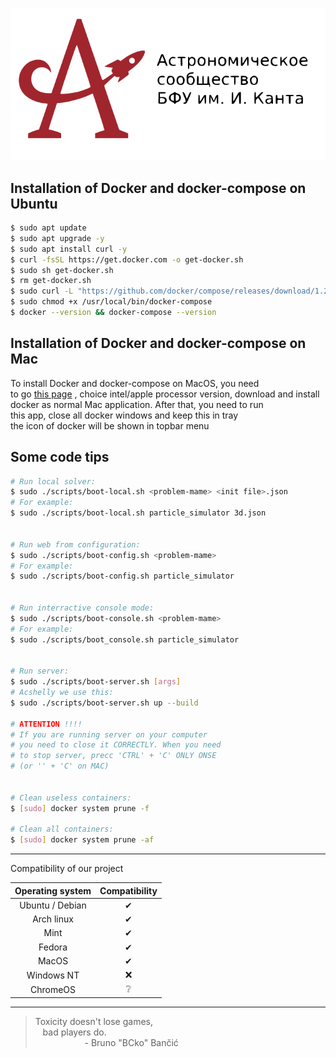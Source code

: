 <p align="center"><a href="https://astromodel.ru"><img alt="Astromodel" src="./configurator/static/images/logo.svg"></a></p>

## Installation of Docker and docker-compose on Ubuntu ##

```bash
$ sudo apt update
$ sudo apt upgrade -y
$ sudo apt install curl -y
$ curl -fsSL https://get.docker.com -o get-docker.sh
$ sudo sh get-docker.sh
$ rm get-docker.sh
$ sudo curl -L "https://github.com/docker/compose/releases/download/1.29.2/docker-compose-$(uname -s)-$(uname -m)" -o /usr/local/bin/docker-compose
$ sudo chmod +x /usr/local/bin/docker-compose
$ docker --version && docker-compose --version
```
## Installation of Docker and docker-compose on Mac ##
To install Docker and docker-compose on MacOS, you need<br>
to go [this page](https://docs.docker.com/docker-for-mac/install/)
, choice intel/apple processor version, download and install<br>
docker as normal Mac application. After that, you need to run<br>
this app, close all docker windows and keep this in tray<br>
the icon of docker will be shown in topbar menu<br>

## Some code tips ##

```bash
# Run local solver:
$ sudo ./scripts/boot-local.sh <problem-mame> <init file>.json
# For example:
$ sudo ./scripts/boot-local.sh particle_simulator 3d.json


# Run web from configuration:
$ sudo ./scripts/boot-config.sh <problem-mame>
# For example:
$ sudo ./scripts/boot-config.sh particle_simulator


# Run interractive console mode:
$ sudo ./scripts/boot-console.sh <problem-mame>
# For example:
$ sudo ./scripts/boot_console.sh particle_simulator


# Run server:
$ sudo ./scripts/boot-server.sh [args]
# Acshelly we use this:
$ sudo ./scripts/boot-server.sh up --build

# ATTENTION !!!!
# If you are running server on your computer
# you need to close it CORRECTLY. When you need
# to stop server, precc 'CTRL' + 'C' ONLY ONSE
# (or '' + 'C' on MAC)


# Clean useless containers:
$ [sudo] docker system prune -f

# Clean all containers:
$ [sudo] docker system prune -af
```


-----------------------------------------

Compatibility of our project

| **Operating system** | **Compatibility** |
|:--------------------:|:-----------------:|
|    Ubuntu / Debian   |          ✔       |
|      Arch linux      |          ✔       |
|         Mint         |          ✔       |
|        Fedora        |          ✔       |
|         MacOS        |          ✔       |
|      Windows NT      |          ❌       |
|       ChromeOS       |          ❔       |

-----------------------------------------

> Toxicity doesn't lose games, <br>
> &nbsp;&nbsp;&nbsp;bad players do. <br>
> &nbsp;&nbsp;&nbsp;&nbsp;&nbsp;&nbsp;&nbsp;&nbsp;&nbsp;&nbsp;&nbsp;&nbsp;&nbsp;&nbsp;&nbsp;&nbsp;&nbsp;&nbsp;&nbsp;&nbsp;\- Bruno "BCko" Bančić
